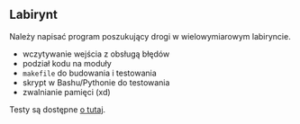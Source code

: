 ## Labirynt

Należy napisać program poszukujący drogi w wielowymiarowym labiryncie.

- wczytywanie wejścia z obsługą błędów
- podział kodu na moduły
- `makefile` do budowania i testowania
- skrypt w Bashu/Pythonie do testowania
- zwalnianie pamięci (xd)

Testy są dostępne [o tutaj](https://github.com/Kwasow/IPP_testy).
